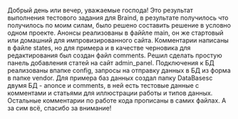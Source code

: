 Добрый  день или вечер,  уважаемые господа! Это результат выполнения тестового задания для Braind, в результате получилось что получилось по моим силам, было решено составить решение в условно одном проекте.
Анонсы реализованы в файйле main, он же стартовый  или домашний для импровизированного сайта.
Комментарии написаны в файле states, но для примера и в качестве черновика для редактирования был создан файл comments.
Решил сделать простую панель добавления статей на сайт admin_panel.
Подключения к БД реализованы впапке config, запросы на отправку данных в БД из форма в папке vendor.
Для примера баз данных создал папку DataBasesс двумя БД - anonce и comments, в ней есть тестовые данные с комментами и статьями для иллюстрации работы и типов данных.
Остальные комментарии по работе кода прописаны в самих файлах.
А за сим всё, спасибо за внимание!

